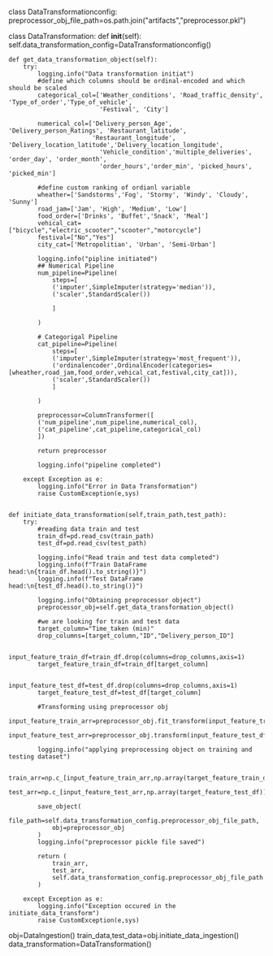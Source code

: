 class DataTransformationconfig:
    preprocessor_obj_file_path=os.path.join("artifacts","preprocessor.pkl")

class DataTransformation:
    def __init__(self):
        self.data_transformation_config=DataTransformationconfig()

    def get_data_transformation_object(self):
        try:
            logging.info("Data transformation initiat")
            #define which columns should be ordinal-encoded and which should be scaled
            categorical_col=['Weather_conditions', 'Road_traffic_density', 'Type_of_order','Type_of_vehicle', 
                             'Festival', 'City']

            numerical_col=['Delivery_person_Age', 'Delivery_person_Ratings', 'Restaurant_latitude',
                           'Restaurant_longitude', 'Delivery_location_latitude','Delivery_location_longitude',
                             'Vehicle_condition','multiple_deliveries', 'order_day', 'order_month', 
                             'order_hours','order_min', 'picked_hours', 'picked_min']
            
            #define custom ranking of ordianl variable
            wheather=['Sandstorms','Fog', 'Stormy', 'Windy', 'Cloudy', 'Sunny']
            road_jam=['Jam', 'High', 'Medium', 'Low']
            food_order=['Drinks', 'Buffet','Snack', 'Meal']
            vehical_cat=["bicycle","electric_scooter","scooter","motorcycle"]
            festival=["No","Yes"]
            city_cat=['Metropolitian', 'Urban', 'Semi-Urban']

            logging.info("pipline initiated")
            ## Numerical Pipeline
            num_pipeline=Pipeline(
                steps=[
                ('imputer',SimpleImputer(strategy='median')),
                ('scaler',StandardScaler())

                ]

            )

            # Categorigal Pipeline
            cat_pipeline=Pipeline(
                steps=[
                ('imputer',SimpleImputer(strategy='most_frequent')),
                ('ordinalencoder',OrdinalEncoder(categories=[wheather,road_jam,food_order,vehical_cat,festival,city_cat])),
                ('scaler',StandardScaler())
                ]

            )

            preprocessor=ColumnTransformer([
            ('num_pipeline',num_pipeline,numerical_col),
            ('cat_pipeline',cat_pipeline,categorical_col)
            ])

            return preprocessor
        
            logging.info("pipeline completed")

        except Exception as e:
            logging.info("Error in Data Transformation")
            raise CustomException(e,sys)
        
    
    def initiate_data_transformation(self,train_path,test_path):
        try:
            #reading data train and test
            train_df=pd.read_csv(train_path)
            test_df=pd.read_csv(test_path)
            
            logging.info("Read train and test data completed")
            logging.info(f"Train DataFrame head:\n{train_df.head().to_string()}")
            logging.info(f"Test DataFrame head:\n{test_df.head().to_string()}")

            logging.info("Obtaining preprocessor object")
            preprocessor_obj=self.get_data_transformation_object()

            #we are looking for train and test data
            target_column="Time_taken (min)"
            drop_columns=[target_column,"ID","Delivery_person_ID"]

            input_feature_train_df=train_df.drop(columns=drop_columns,axis=1)
            target_feature_train_df=train_df[target_column]

            input_feature_test_df=test_df.drop(columns=drop_columns,axis=1)
            target_feature_test_df=test_df[target_column]

            #Transforming using preprocessor obj
            input_feature_train_arr=preprocessor_obj.fit_transform(input_feature_train_df)
            input_feature_test_arr=preprocessor_obj.transform(input_feature_test_df)
            
            logging.info("applying preprocessing object on training and testing dataset")

            train_arr=np.c_[input_feature_train_arr,np.array(target_feature_train_df)]
            test_arr=np.c_[input_feature_test_arr,np.array(target_feature_test_df)]

            save_object(
                file_path=self.data_transformation_config.preprocessor_obj_file_path,
                obj=preprocessor_obj
            )
            logging.info("preprocessor pickle file saved")

            return (
                train_arr,
                test_arr,
                self.data_transformation_config.preprocessor_obj_file_path
            )

        except Exception as e:
            logging.info("Exception occured in the initiate_data_transform")
            raise CustomException(e,sys)



obj=DataIngestion()
    train_data,test_data=obj.initiate_data_ingestion()
    data_transformation=DataTransformation()